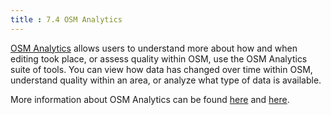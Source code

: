 ```yaml
---
title : 7.4 OSM Analytics
---
```

[OSM Analytics](https://osm-analytics.org) allows users to understand more about how and when editing took place, or assess quality within OSM, use the OSM Analytics suite of tools. You can view how data has changed over time within OSM, understand quality within an area, or analyze what type of data is available.

More information about OSM Analytics can be found [here](https://osm-analytics.org/#/about) and [here](https://github.com/hotosm/osm-analytics). 
